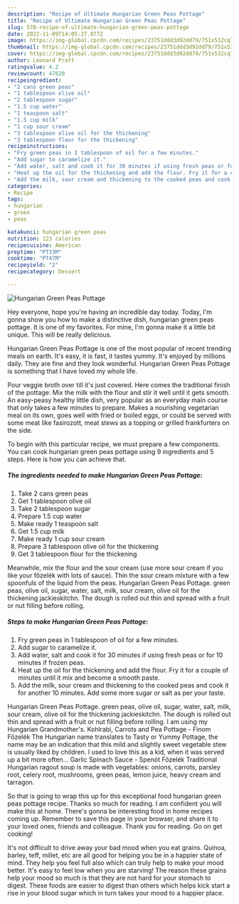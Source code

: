```yaml
---
description: "Recipe of Ultimate Hungarian Green Peas Pottage"
title: "Recipe of Ultimate Hungarian Green Peas Pottage"
slug: 578-recipe-of-ultimate-hungarian-green-peas-pottage
date: 2022-11-09T14:05:27.877Z
image: https://img-global.cpcdn.com/recipes/23751ddd3d92dd79/751x532cq70/hungarian-green-peas-pottage-recipe-main-photo.jpg
thumbnail: https://img-global.cpcdn.com/recipes/23751ddd3d92dd79/751x532cq70/hungarian-green-peas-pottage-recipe-main-photo.jpg
cover: https://img-global.cpcdn.com/recipes/23751ddd3d92dd79/751x532cq70/hungarian-green-peas-pottage-recipe-main-photo.jpg
author: Leonard Pratt
ratingvalue: 4.2
reviewcount: 47620
recipeingredient:
- "2 cans green peas"
- "1 tablespoon olive oil"
- "2 tablespoon sugar"
- "1.5 cup water"
- "1 teaspoon salt"
- "1.5 cup milk"
- "1 cup sour cream"
- "3 tablespoon olive oil for the thickening"
- "3 tablespoon flour for the thickening"
recipeinstructions:
- "Fry green peas in 1 tablespoon of oil for a few minutes."
- "Add sugar to caramelize it."
- "Add water, salt and cook it for 30 minutes if using fresh peas or for 10 minutes if frozen peas."
- "Heat up the oil for the thickening and add the flour. Fry it for a couple of minutes until it mix and become a smooth paste."
- "Add the milk, sour cream and thickening to the cooked peas and cook it for another 10 minutes. Add some more sugar or salt as per your taste."
categories:
- Recipe
tags:
- hungarian
- green
- peas

katakunci: hungarian green peas 
nutrition: 123 calories
recipecuisine: American
preptime: "PT33M"
cooktime: "PT47M"
recipeyield: "2"
recipecategory: Dessert

---
```



![Hungarian Green Peas Pottage](https://img-global.cpcdn.com/recipes/23751ddd3d92dd79/751x532cq70/hungarian-green-peas-pottage-recipe-main-photo.jpg)

Hey everyone, hope you're having an incredible day today. Today, I'm gonna show you how to make a distinctive dish, hungarian green peas pottage. It is one of my favorites. For mine, I'm gonna make it a little bit unique. This will be really delicious.

Hungarian Green Peas Pottage is one of the most popular of recent trending meals on earth. It's easy, it is fast, it tastes yummy. It's enjoyed by millions daily. They are fine and they look wonderful. Hungarian Green Peas Pottage is something that I have loved my whole life.

Pour veggie broth over till it&#39;s just covered. Here comes the traditional finish of the pottage: Mix the milk with the flour and stir it well until it gets smooth. An easy-peasy healthy little dish, very popular as an everyday main course that only takes a few minutes to prepare. Makes a nourishing vegetarian meal on its own, goes well with fried or boiled eggs, or could be served with some meat like fasirozott, meat stews as a topping or grilled frankfurters on the side.


To begin with this particular recipe, we must prepare a few components. You can cook hungarian green peas pottage using 9 ingredients and 5 steps. Here is how you can achieve that.

<!--inarticleads1-->

##### The ingredients needed to make Hungarian Green Peas Pottage:

1. Take 2 cans green peas
1. Get 1 tablespoon olive oil
1. Take 2 tablespoon sugar
1. Prepare 1.5 cup water
1. Make ready 1 teaspoon salt
1. Get 1.5 cup milk
1. Make ready 1 cup sour cream
1. Prepare 3 tablespoon olive oil for the thickening
1. Get 3 tablespoon flour for the thickening


Meanwhile, mix the flour and the sour cream (use more sour cream if you like your főzelék with lots of sauce). Thin the sour cream mixture with a few spoonfuls of the liquid from the peas. Hungarian Green Peas Pottage. green peas, olive oil, sugar, water, salt, milk, sour cream, olive oil for the thickening jackieskitchn. The dough is rolled out thin and spread with a fruit or nut filling before rolling. 

<!--inarticleads2-->

##### Steps to make Hungarian Green Peas Pottage:

1. Fry green peas in 1 tablespoon of oil for a few minutes.
1. Add sugar to caramelize it.
1. Add water, salt and cook it for 30 minutes if using fresh peas or for 10 minutes if frozen peas.
1. Heat up the oil for the thickening and add the flour. Fry it for a couple of minutes until it mix and become a smooth paste.
1. Add the milk, sour cream and thickening to the cooked peas and cook it for another 10 minutes. Add some more sugar or salt as per your taste.


Hungarian Green Peas Pottage. green peas, olive oil, sugar, water, salt, milk, sour cream, olive oil for the thickening jackieskitchn. The dough is rolled out thin and spread with a fruit or nut filling before rolling. I am using my Hungarian Grandmother&#39;s. Kohlrabi, Carrots and Pea Pottage - Finom Főzelék The Hungarian name translates to Tasty or Yummy Pottage, the name may be an indication that this mild and slightly sweet vegetable stew is usually liked by children. I used to love this as a kid, when it was served up a bit more often… Garlic Spinach Sauce - Spenót Főzelék Traditional Hungarian ragout soup is made with vegetables: onions, carrots, parsley root, celery root, mushrooms, green peas, lemon juice, heavy cream and tarragon. 

So that is going to wrap this up for this exceptional food hungarian green peas pottage recipe. Thanks so much for reading. I am confident you will make this at home. There's gonna be interesting food in home recipes coming up. Remember to save this page in your browser, and share it to your loved ones, friends and colleague. Thank you for reading. Go on get cooking!

It's not difficult to drive away your bad mood when you eat grains. Quinoa, barley, teff, millet, etc are all good for helping you be in a happier state of mind. They help you feel full also which can truly help to make your mood better. It's easy to feel low when you are starving! The reason these grains help your mood so much is that they are not hard for your stomach to digest. These foods are easier to digest than others which helps kick start a rise in your blood sugar which in turn takes your mood to a happier place.

